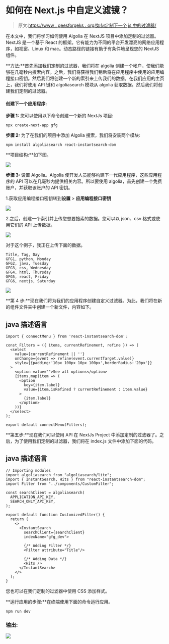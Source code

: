 # 如何在 Next.js 中自定义滤镜？

> 原文:[https://www . geesforgeks . org/如何定制下一个 js 中的过滤器/](https://www.geeksforgeeks.org/how-to-customize-filters-in-next-js/)

在本文中，我们将学习如何使用 Algolia 在 NextJS 项目中添加定制的过滤器。NextJS 是一个基于 React 的框架。它有能力为不同的平台开发漂亮的网络应用程序，如视窗、Linux 和 mac。动态路径的链接有助于有条件地呈现您的 NextJS 组件。

**方法:**首先添加我们定制的过滤器，我们将在 algolia 创建一个帐户，使我们能够在几毫秒内搜索内容。之后，我们将获得我们稍后将在应用程序中使用的应用编程接口密钥。然后我们将创建一个新的索引来上传我们的数据。在我们应用的主页上，我们将使用 API 键和 algoliasearch 模块从 algolia 获取数据。然后我们将创建我们定制的过滤器。

#### 创建下一个应用程序:

**步骤 1:** 您可以使用以下命令创建一个新的 NextJs 项目:

```
npx create-next-app gfg
```

**步骤 2:** 为了在我们的项目中添加 Algolia 搜索，我们将安装两个模块:

```
npm install algoliasearch react-instantsearch-dom
```

**项目结构:**如下图。

![](img/cee6e128db01e3cb7c3163362bb976a7.png)

**步骤 3:** 设置 Algolia。Algolia 使开发人员能够构建下一代应用程序，这些应用程序的 API 可以在几毫秒内提供相关内容。所以要使用 algolia，首先创建一个免费账户，并获取该账户的 API 密钥。

1.获取应用编程接口密钥转到**设置** > **应用编程接口密钥**

![](img/f47ca5cc432d1357112afc3f3b73c653.png)

2.之后，创建一个索引并上传您想要搜索的数据。您可以以 json、csv 格式或使用它们的 API 上传数据。

![](img/1f05623cb973df44bb907dffbfc3856f.png)

对于这个例子，我正在上传下面的数据。

```
Title, Tag, Day
GFG1, python, Monday
GFG2, java, Tuesday
GFG3, css, Wednesday
GFG4, html, Thursday
GFG5, react, Friday
GFG6, nextjs, Saturday
```

![](img/1bf279b36b69bb473fa77f735eb344c0.png)

**第 4 步:**现在我们将为我们的应用程序创建自定义过滤器。为此，我们将在新的组件文件夹中创建一个新文件，内容如下。

## java 描述语言

```
import { connectMenu } from 'react-instantsearch-dom';

const Filters = ({ items, currentRefinement, refine }) => (
  <select
    value={currentRefinement || ''}
    onChange={event => refine(event.currentTarget.value)}
    style={{padding:'10px 100px 10px 100px',borderRadius:'20px'}}
  >
    <option value="">See all options</option>
    {items.map(item => (
      <option
        key={item.label}
        value={item.isRefined ? currentRefinement : item.value}
      >
        {item.label}
      </option>
    ))}
  </select>
);

export default connectMenu(Filters);
```

**第五步:**现在我们可以使用 API 在 NextJs Project 中添加定制的过滤器了。之后，为了使用我们定制的过滤器，我们将在 index.js 文件中添加下面的代码。

## java 描述语言

```
// Importing modules
import algoliasearch from "algoliasearch/lite";
import { InstantSearch, Hits } from "react-instantsearch-dom";
import Filter from "../components/CustomFilter";

const searchClient = algoliasearch(
  APPLICATION_API_KEY,
  SEARCH_ONLY_API_KEY,
);

export default function CustomizedFilter() {
  return (
    <>
      <InstantSearch 
        searchClient={searchClient} 
        indexName="gfg_dev">

        {/* Adding Filter */}
        <Filter attribute="Title"/>

        {/* Adding Data */}
        <Hits />
      </InstantSearch>
    </>
  );
}
```

您也可以在我们定制的过滤器中使用 CSS 添加样式。

**运行应用的步骤:**在终端使用下面的命令运行应用。

```
npm run dev
```

### 输出:

![](img/61e410aa1640cfad819013cb213028db.png)